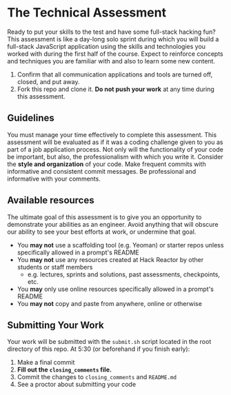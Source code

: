 # The Technical Assessment

Ready to put your skills to the test and have some full-stack hacking fun? This assessment is like a day-long solo sprint during which you will build a full-stack JavaScript application using the skills and technologies you worked with during the first half of the course. Expect to reinforce concepts and techniques you are familiar with and also to learn some new content.

1. Confirm that all communication applications and tools are turned off, closed, and put away.
1. Fork this repo and clone it. **Do not push your work** at any time during this assessment.

## Guidelines

You must manage your time effectively to complete this assessment. This assessment will be evaluated as if it was a coding challenge given to you as part of a job application process. Not only will the functionality of your code be important, but also, the professionalism with which you write it. Consider the **style and organization** of your code. Make frequent commits with informative and consistent commit messages. Be professional and informative with your comments.

## Available resources

The ultimate goal of this assessment is to give you an opportunity to demonstrate your abilities as an engineer. Avoid anything that will obscure our ability to see your best efforts at work, or undermine that goal.

* You **may not** use a scaffolding tool (e.g. Yeoman) or starter repos unless specifically allowed in a prompt's README
* You **may not** use any resources created at Hack Reactor by other students or staff members
  * e.g. lectures, sprints and solutions, past assessments, checkpoints, etc.
* You **may** only use online resources specifically allowed in a prompt's README
* You **may not** copy and paste from anywhere, online or otherwise

## Submitting Your Work

Your work will be submitted with the `submit.sh` script located in the root directory of this repo. At 5:30 (or beforehand if you finish early):

1. Make a final commit
1. **Fill out the `closing_comments` file.**
1. Commit the changes to `closing_comments` and `README.md`
1. See a proctor about submitting your code
